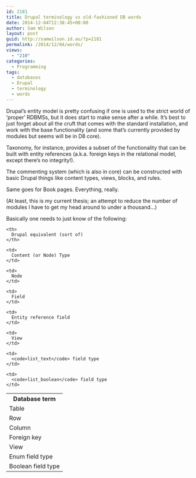 ```yaml
---
id: 2181
title: Drupal terminology vs old-fashioned DB words
date: 2014-12-04T12:38:45+00:00
author: Sam Wilson
layout: post
guid: http://samwilson.id.au/?p=2181
permalink: /2014/12/04/words/
views:
  - "210"
categories:
  - Programming
tags:
  - databases
  - Drupal
  - terminology
  - words
---
```

Drupal&#8217;s entity model is pretty confusing if one is used to the strict world of &#8216;proper&#8217; RDBMSs, but it does start to make sense after a while. It&#8217;s best to just forget about all the cruft that comes with the standard installation, and work with the base functionality (and some that&#8217;s currently provided by modules but seems will be in D8 core).

Taxonomy, for instance, provides a subset of the functionality that can be built with entity references (a.k.a. foreign keys in the relational model, except there&#8217;s no integrity!).

The commenting system (which is also in core) can be constructed with basic Drupal things like content types, views, blocks, and rules.

Same goes for Book pages. Everything, really.

(At least, this is my current thesis; an attempt to reduce the number of modules I have to get my head around to under a thousand&#8230;)

Basically one needs to just know of the following:

<table>
  <tr>
    <th>
      Database term
    </th>
    
    <th>
      Drupal equivalent (sort of)
    </th>
  </tr>
  
  <tr>
    <td>
      Table
    </td>
    
    <td>
      Content (or Node) Type
    </td>
  </tr>
  
  <tr>
    <td>
      Row
    </td>
    
    <td>
      Node
    </td>
  </tr>
  
  <tr>
    <td>
      Column
    </td>
    
    <td>
      Field
    </td>
  </tr>
  
  <tr>
    <td>
      Foreign key
    </td>
    
    <td>
      Entity reference field
    </td>
  </tr>
  
  <tr>
    <td>
      View
    </td>
    
    <td>
      View
    </td>
  </tr>
  
  <tr>
    <td>
      Enum field type
    </td>
    
    <td>
      <code>list_text</code> field type
    </td>
  </tr>
  
  <tr>
    <td>
      Boolean field type
    </td>
    
    <td>
      <code>list_boolean</code> field type
    </td>
  </tr>
  
  <p>
    <!--

<tr>

<td></td>



<td></td>

</tr>

-->
    
    <br /> </table>